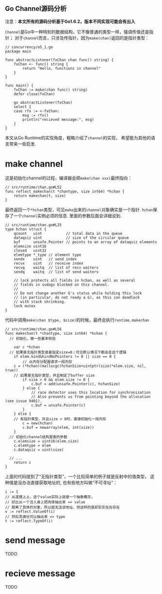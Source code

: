 Go Channel源码分析
---------------------

注意：**本文所有的源码分析基于Go1.6.2，版本不同实现可能会有出入**

`Channel`是Go中一种特别的数据结构，它不像普通的类型一样，强调传值还是指针；
对于`channel`而言，只涉及传指针，因为`make(chan)`返回的是指针类型：

```
// concurrency/e5_1.go
package main

func abstractListener(fxChan chan func() string) {
	fxChan <- func() string {
		return "Hello, functions in channel"
	}
}

func main() {
	fxChan := make(chan func() string)
	defer close(fxChan)

	go abstractListener(fxChan)
	select {
	case rfx := <-fxChan:
		msg := rfx()
		println("recieved message:", msg)
	}
}
```

本文从Go Runtime的实现角度，粗略介绍了`channel`的实现，
希望能为其他的语言带来一些启发.

# make channel

这是初始化channel的过程，编译器会把`make(chan xxx)`最终指向：

```
// src/runtime/chan.go#L52
func reflect_makechan(t *chantype, size int64) *hchan {
	return makechan(t, size)
}
```

最终返回一个`*hchan`类型，可见`make`出来的`channel`对象确实是一个指针.
`hchan`保存了一个`channel`实例必须的信息. 里面的参数后面会详细说到.

```
// src/runtime/chan.go#L25
type hchan struct {
	qcount   uint           // total data in the queue
	dataqsiz uint           // size of the circular queue
	buf      unsafe.Pointer // points to an array of dataqsiz elements
	elemsize uint16
	closed   uint32
	elemtype *_type // element type
	sendx    uint   // send index
	recvx    uint   // receive index
	recvq    waitq  // list of recv waiters
	sendq    waitq  // list of send waiters

	// lock protects all fields in hchan, as well as several
	// fields in sudogs blocked on this channel.
	//
	// Do not change another G's status while holding this lock
	// (in particular, do not ready a G), as this can deadlock
	// with stack shrinking.
	lock mutex
}
```

代码中调用`make(chan $type, $size)`的时候，最终会执行`runtime.makechan`

```
// src/runtime/chan.go#L56
func makechan(t *chantype, size int64) *hchan {
  // 初始化，做一些基本校验

	var c *hchan
  // 如果是无指针类型或者指定size=0；可见默认情况下都会走这个逻辑
	if elem.kind&kindNoPointers != 0 || size == 0 {
		// 从内存分配器请求一段内存
    c = (*hchan)(mallocgc(hchanSize+uintptr(size)*elem.size, nil, true))
    // 如果是无指针类型，并且制定了buffer size
		if size > 0 && elem.size != 0 {
			c.buf = add(unsafe.Pointer(c), hchanSize)
		} else {
			// race detector uses this location for synchronization
			// Also prevents us from pointing beyond the allocation (see issue 9401).
			c.buf = unsafe.Pointer(c)
		}
	} else {
    // 有指针类型，并且size > 0时，直接初始化一段内存
		c = new(hchan)
		c.buf = newarray(elem, int(size))
	}
  // 初始化channel结构里面的参数
	c.elemsize = uint16(elem.size)
	c.elemtype = elem
	c.dataqsiz = uint(size)

  // ...
	return c
}
```

上面的代码提到了“无指针类型”，一个比较简单的例子就是反射中的值类型，
这种值是没办法直接获取地址的, 也有些地方叫做“不可寻址”：

```
i := 1
// 从道理上上，这个value实际上就是一个抽象概念，
// 好比从一个活人身上把肉体抽出来 => value
// 脱离了具体的对象，所以就无法谈地址，但这样的值却实实在在存在
v := reflect.ValueOf(i)
// 然后灵魂也可以抽出来 => type
t := reflect.TypeOf(i)
```

# send message

TODO

# recieve message

TODO


